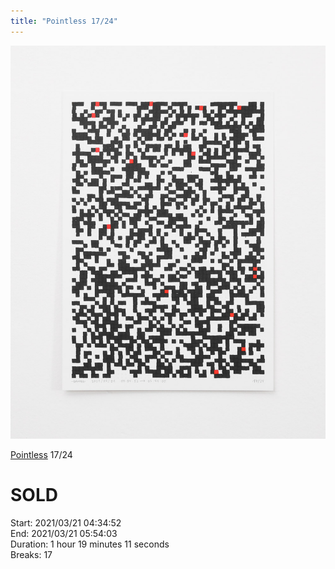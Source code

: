 ```yaml
---
title: "Pointless 17/24"
---
```

![](../assets/202105281544.jpg)

[Pointless](202105271855) 17/24 

# SOLD

Start: 2021/03/21 04:34:52  
End: 2021/03/21 05:54:03  
Duration: 1 hour 19 minutes 11 seconds  
Breaks: 17